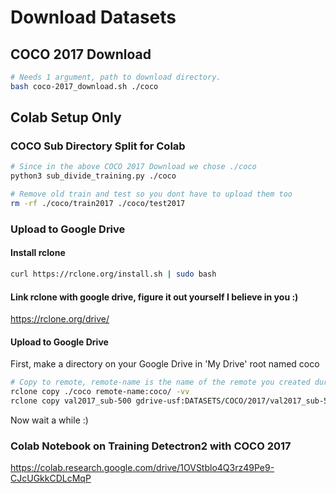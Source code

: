 # Download Datasets

## COCO 2017 Download
```bash
# Needs 1 argument, path to download directory.
bash coco-2017_download.sh ./coco
```

## Colab Setup Only
### COCO Sub Directory Split for Colab
```bash
# Since in the above COCO 2017 Download we chose ./coco
python3 sub_divide_training.py ./coco 

# Remove old train and test so you dont have to upload them too
rm -rf ./coco/train2017 ./coco/test2017
```

### Upload to Google Drive
#### Install rclone
```bash
curl https://rclone.org/install.sh | sudo bash
```

#### Link rclone with google drive, figure it out yourself I believe in you :)
https://rclone.org/drive/

#### Upload to Google Drive
First, make a directory on your Google Drive in 'My Drive' root named coco
```bash
# Copy to remote, remote-name is the name of the remote you created during setup
rclone copy ./coco remote-name:coco/ -vv
rclone copy val2017_sub-500 gdrive-usf:DATASETS/COCO/2017/val2017_sub-500 -vv --drive-chunk-size=256M --transfers=40 --checkers=40 --tpslimit=9 --fast-list --max-backlog 200000
```
Now wait a while :)

### Colab Notebook on Training Detectron2 with COCO 2017
https://colab.research.google.com/drive/1OVStblo4Q3rz49Pe9-CJcUGkkCDLcMqP